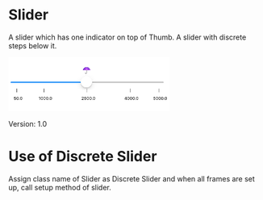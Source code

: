 # Slider
A slider which has one indicator on top of Thumb. 
A slider with discrete steps below it.

![Slider](https://github.com/pushpendraKh/Slider/blob/master/SliderDemo/Screen%20shots/Screenshot.png)

Version: 1.0

# Use of Discrete Slider
Assign class name of Slider as Discrete Slider and when all frames are set up, call setup method of slider.
